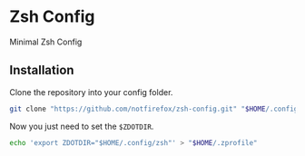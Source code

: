 # Zsh Config
Minimal Zsh Config

## Installation
Clone the repository into your config folder.
```sh
git clone "https://github.com/notfirefox/zsh-config.git" "$HOME/.config/zsh"
```

Now you just need to set the `$ZDOTDIR`.
```sh
echo 'export ZDOTDIR="$HOME/.config/zsh"' > "$HOME/.zprofile"
```
